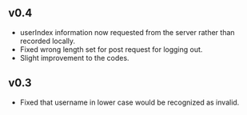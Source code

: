 ## v0.4
- userIndex information now requested from the server rather than recorded locally.
- Fixed wrong length set for post request for logging out.
- Slight improvement to the codes.

## v0.3
- Fixed that username in lower case would be recognized as invalid.
